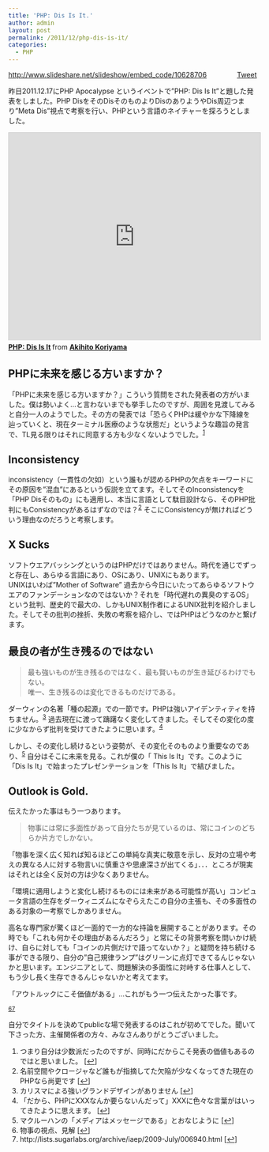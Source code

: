 ```yaml
---
title: 'PHP: Dis Is It.'
author: admin
layout: post
permalink: /2011/12/php-dis-is-it/
categories:
  - PHP
---
```

<div style="float: right; margin-left: 10px;">
  <a href="https://twitter.com/share" class="twitter-share-button" data-count="vertical" data-url="/blog/2011/12/php-dis-is-it/">Tweet</a>
</div>

http://www.slideshare.net/slideshow/embed_code/10628706

昨日2011.12.17にPHP Apocalypse というイベントで”PHP: Dis Is It”と題した発表をしました。PHP DisをそのDisそのものよりDisのありようやDis周辺つまり”Meta Dis”視点で考察を行い、PHPという言語のネイチャーを探ろうとしました。


<iframe src="http://www.slideshare.net/slideshow/embed_code/10628706" width="510" height="420" frameborder="0" marginwidth="0" marginheight="0" scrolling="no" style="border:1px solid #CCC;border-width:1px 1px 0;margin-bottom:5px" allowfullscreen> </iframe> <div style="margin-bottom:5px"> <strong> <a href="https://www.slideshare.net/akihito.koriyama/php-dis-is-it-10628706" title="PHP: Dis Is It" target="_blank">PHP: Dis Is It</a> </strong> from <strong><a href="http://www.slideshare.net/akihito.koriyama" target="_blank">Akihito Koriyama</a></strong> </div>

## PHPに未来を感じる方いますか？

「PHPに未来を感じる方いますか？」こういう質問をされた発表者の方がいました。僕は勢いよく…と言わないまでも挙手したのですが、周囲を見渡してみると自分一人のようでした。その方の発表では「恐らくPHPは緩やかな下降線を辿っていくと、現在ターミナル医療のような状態だ」というような趣旨の発言で、TL見る限りはそれに同意する方も少なくないようでした。<sup><a href="#footnote_0_1084" id="identifier_0_1084" class="footnote-link footnote-identifier-link" title="つまり自分は少数派だったのですが、同時にだからこそ発表の価値もあるのではと思いました。">1</a></sup>　

## Inconsistency

inconsistency（一貫性の欠如）という誰もが認めるPHPの欠点をキーワードにその原因を”混血”にあるという仮説を立てます。そしてそのInconsistencyを「PHP Disそのもの」にも適用し、本当に言語として駄目設計なら、そのPHP批判にもConsistencyがあるはずなのでは？<sup><a href="#footnote_1_1084" id="identifier_1_1084" class="footnote-link footnote-identifier-link" title=" 名前空間やクロージャなど誰もが指摘してた欠陥が少なくなってきた現在のPHPなら尚更です ">2</a></sup> そこにConsistencyが無ければどういう理由なのだろうと考察します。

## X Sucks

ソフトウエアバッシングというのはPHPだけではありません。時代を通じでずっと存在し、あらゆる言語にあり、OSにあり、UNIXにもあります。  
UNIXはいわば”Mother of Software” 過去から今日にいたってあらゆるソフトウエアのファンデーションなのではないか？それを「時代遅れの異臭のするOS」という批判、歴史的で最大の、しかもUNIX制作者によるUNIX批判を紹介しました。そしてその批判の挫折、失敗の考察を紹介し、ではPHPはどうなのかと繋げます。

## 最良の者が生き残るのではない

> 最も強いものが生き残るのではなく、最も賢いものが生き延びるわけでもない。  
> 唯一、生き残るのは変化できるものだけである。 

ダーウィンの名著「種の起源」での一節です。PHPは強いアイデンティティを持ちません。<sup><a href="#footnote_2_1084" id="identifier_2_1084" class="footnote-link footnote-identifier-link" title="カリスマによる強いグランドデザインがありません">3</a></sup> 過去現在に渡って躊躇なく変化してきました。そしてその変化の度に少なからず批判を受けてきたように思います。<sup><a href="#footnote_3_1084" id="identifier_3_1084" class="footnote-link footnote-identifier-link" title="「だから、PHPにXXXなんか要らないんだって」XXXに色々な言葉がはいってきたように思えます。 ">4</a></sup>　

しかし、その変化し続けるという姿勢が、その変化そのものより重要なのであり、<sup><a href="#footnote_4_1084" id="identifier_4_1084" class="footnote-link footnote-identifier-link" title="マクルーハンの「メディアはメッセージである」とおなじように ">5</a></sup> 自分はそこに未来を見る。これが僕の「 This Is It」です。このように「Dis Is It」で始まったプレゼンテーションを「This Is It」で結びました。

## Outlook is Gold.

伝えたかった事はもう一つあります。

> 物事には常に多面性があって自分たちが見ているのは、常にコインのどちらか片方でしかない。 

「物事を深く広く知れば知るほどこの単純な真実に敬意を示し、反対の立場や考えの異なる人に対する物言いに慎重さや思慮深さが出てくる」．．．ところが現実はそれとは全く反対の方は少なくありません。

「環境に適用しようと変化し続けるものには未来がある可能性が高い」コンピュータ言語の生存をダーウィニズムになぞらえたこの自分の主張も、その多面性のある対象の一考察でしかありません。

高名な専門家が驚くほど一面的で一方的な持論を展開することがあります。その時でも「これも何かその理由があるんだろう」と常にその背景考察を問いかけ続け、自らに対しても「コインの片側だけで語ってないか？」と疑問を持ち続ける事ができる限り、自分の”自己規律ランプ”はグリーンに点灯できてるんじゃないかと思います。エンジニアとして、問題解決の多面性に対峙する仕事人として、もう少し長く生存できるんじゃないかと考えてます。

「アウトルックにこそ価値がある」…これがもう一つ伝えたかった事です。

<sup><a href="#footnote_5_1084" id="identifier_5_1084" class="footnote-link footnote-identifier-link" title="物事の視点、見解">6</a></sup><sup><a href="#footnote_6_1084" id="identifier_6_1084" class="footnote-link footnote-identifier-link" title="http://lists.sugarlabs.org/archive/iaep/2009-July/006940.html">7</a></sup>

自分でタイトルを決めてpublicな場で発表するのはこれが初めてでした。聞いて下さった方、主催関係者の方々、みなさんありがとうございました。

<ol class="footnotes">
  <li id="footnote_0_1084" class="footnote">
    つまり自分は少数派だったのですが、同時にだからこそ発表の価値もあるのではと思いました。 [<a href="#identifier_0_1084" class="footnote-link footnote-back-link">↩</a>]
  </li>
  <li id="footnote_1_1084" class="footnote">
    名前空間やクロージャなど誰もが指摘してた欠陥が少なくなってきた現在のPHPなら尚更です [<a href="#identifier_1_1084" class="footnote-link footnote-back-link">↩</a>]
  </li>
  <li id="footnote_2_1084" class="footnote">
    カリスマによる強いグランドデザインがありません [<a href="#identifier_2_1084" class="footnote-link footnote-back-link">↩</a>]
  </li>
  <li id="footnote_3_1084" class="footnote">
    「だから、PHPにXXXなんか要らないんだって」XXXに色々な言葉がはいってきたように思えます。 [<a href="#identifier_3_1084" class="footnote-link footnote-back-link">↩</a>]
  </li>
  <li id="footnote_4_1084" class="footnote">
    マクルーハンの「メディアはメッセージである」とおなじように [<a href="#identifier_4_1084" class="footnote-link footnote-back-link">↩</a>]
  </li>
  <li id="footnote_5_1084" class="footnote">
    物事の視点、見解 [<a href="#identifier_5_1084" class="footnote-link footnote-back-link">↩</a>]
  </li>
  <li id="footnote_6_1084" class="footnote">
    http://lists.sugarlabs.org/archive/iaep/2009-July/006940.html [<a href="#identifier_6_1084" class="footnote-link footnote-back-link">↩</a>]
  </li>
</ol>
